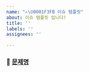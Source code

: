 ```yaml
---
name: "✍\U0001F3FB 이슈 템플릿"
about: 이슈 템플릿 입니다!
title: ''
labels: ''
assignees: ''

---
```


### 🔗 [문제명](링크)
